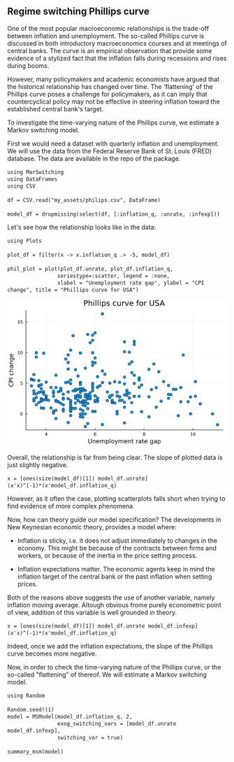 
## Regime switching Phillips curve

One of the most popular macroeconomic relationships is the trade-off between inflation and unemployment. The so-called Phillips curve is discussed in both introductory macroeconomics courses and at meetings of central banks. The curve is an empirical observation that provide some evidence of a stylized fact that the inflation falls during recessions and rises during booms.

However, many policymakers and academic economists have argued that the historical relationship has changed over time. The 'flattening' of the Phillips curve poses a challenge for policymakers, as it can imply that countercyclical policy may not be effective in steering inflation toward the established central bank's target.

To investigate the time-varying nature of the Phillips curve, we estimate a Markov switching model.

First we would need a dataset with quarterly inflation and unemployment. We will use the data from the Federal Reserve Bank of St. Louis (FRED) database. The data are available in the repo of the package.

```jldoctest phillips
using MarSwitching
using DataFrames
using CSV

df = CSV.read("my_assets/philips.csv", DataFrame)

model_df = dropmissing(select(df, [:inflation_q, :unrate, :infexp]))  
```

Let's see how the relationship looks like in the data:

```jldoctest
using Plots

plot_df = filter(x -> x.inflation_q .> -5, model_df)

phil_plot = plot(plot_df.unrate, plot_df.inflation_q,
                seriestype=:scatter, legend = :none,
                xlabel = "Unemployment rate gap", ylabel = "CPI change", title = "Phillips curve for USA")
```
![Plot](my_assets/philips.png)

Overall, the relationship is far from being clear. The slope of plotted data is just slightly negative. 

```jldoctest
x = [ones(size(model_df)[1]) model_df.unrate]
(x'x)^(-1)*(x'model_df.inflation_q)
```

However, as it often the case, plotting scatterplots falls short when trying to find evidence of more complex phenomena. 

Now, how can theory guide our model specification? The developments in New Keynesian economic theory, provides a model where: 

- Inflation is sticky, i.e. it does not adjust immediately to changes in the economy. This might be because of the contracts between firms and workers, or because of the inertia in the price setting process.

- Inflation expectations matter. The economic agents keep in mind the inflation target of the central bank or the past inflation when setting prices.

Both of the reasons above suggests the use of another variable, namely inflation moving average. Altough obvious frome purely econometric point of view, addition of this variable is well grounded in theory. 

```jldoctest
x = [ones(size(model_df)[1]) model_df.unrate model_df.infexp]
(x'x)^(-1)*(x'model_df.inflation_q)
```

Indeed, once we add the inflation expectations, the slope of the Phillips curve becomes more negative.

Now, in order to check the time-varying nature of the Phillips curve, or the so-called "flattening" of thereof. We will estimate a Markov switching model. 

```jldoctest
using Random

Random.seed!(1)
model = MSModel(model_df.inflation_q, 2, 
                exog_switching_vars = [model_df.unrate model_df.infexp],
                switching_var = true)

summary_msm(model) 
```
